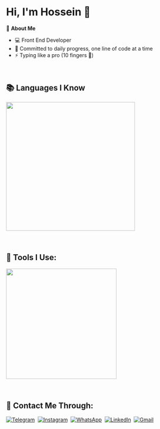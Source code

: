 <h1>Hi, I'm Hossein 👋</h1>

🧠 **About Me**
- 💻 Front End Developer
- 📆 Committed to daily progress, one line of code at a time
- ⚡ Typing like a pro (10 fingers 👊)
<br/>

 <h2>📚 Languages I Know</h2>

<p>  
  <img src="https://skillicons.dev/icons?i=html,css,bootstrap,tailwind,js,react,redux" width="350" />
</p>
<br/>

<h2>🔧 Tools I Use:</h2>

<p>
  <img src="https://skillicons.dev/icons?i=vscode,npm,git,github,figma,postman" width="300" />
</p>
<br/>

<h2>📱 Contact Me Through:</h2>

 [![Telegram](https://img.shields.io/badge/Telegram-2CA5E0?style=flat&logo=telegram&logoColor=white)](https://t.me/USERNAME)&nbsp;
 [![Instagram](https://img.shields.io/badge/Instagram-E4405F?style=flat&logo=instagram&logoColor=white)](https://instagram.com/USERNAME)&nbsp;
 [![WhatsApp](https://img.shields.io/badge/WhatsApp-25D366?style=flat&logo=whatsapp&logoColor=white)](https://wa.me/YOUR_PHONE_NUMBER)&nbsp;
 [![LinkedIn](https://img.shields.io/badge/LinkedIn-0077B5?style=flat&logo=linkedin&logoColor=white)](https://linkedin.com/in/USERNAME)&nbsp;
 [![Gmail](https://img.shields.io/badge/Gmail-D14836?style=flat&logo=gmail&logoColor=white)](mailto:yourmail@gmail.com)

